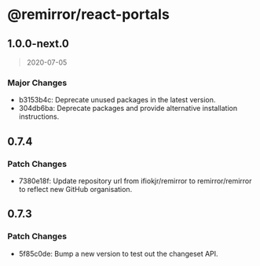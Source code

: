 # @remirror/react-portals

## 1.0.0-next.0

> 2020-07-05

### Major Changes

- b3153b4c: Deprecate unused packages in the latest version.
- 304db6ba: Deprecate packages and provide alternative installation instructions.

## 0.7.4

### Patch Changes

- 7380e18f: Update repository url from ifiokjr/remirror to remirror/remirror to reflect new GitHub
  organisation.

## 0.7.3

### Patch Changes

- 5f85c0de: Bump a new version to test out the changeset API.
